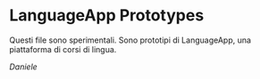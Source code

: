 # LanguageApp Prototypes

Questi file sono sperimentali. Sono prototipi di LanguageApp, una piattaforma di corsi di lingua.

_*Daniele*_